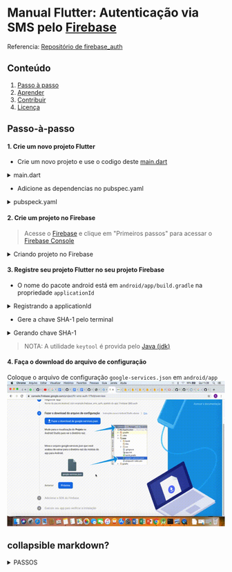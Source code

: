 # Manual Flutter: Autenticação via SMS pelo [Firebase](https://firebase.google.com/)

Referencia: [Repositório de firebase_auth](https://github.com/FirebaseExtended/flutterfire/tree/master/packages/firebase_auth/firebase_auth)

## **Conteúdo**

1. [Passo à passo](#passo-à-passo)
2. [Aprender](#aprender)
3. [Contribuir](#contribuir)
4. [Licença](#licença)

## Passo-à-passo

#### 1. Crie um novo projeto Flutter
- Crie um novo projeto e use o codigo deste [main.dart](lib/main.dart)

<details><summary>main.dart</summary>
<p>

![main.dart](https://github.com/RicardoRaymundo/firebase_sms_auth/blob/master/images%26gifs/main_dart.gif)


</p>
</details>

- Adicione as dependencias no pubspec.yaml

<details><summary>pubspeck.yaml</summary>
<p>

![pubspec](https://github.com/RicardoRaymundo/firebase_sms_auth/blob/master/images%26gifs/pubspec.png)


</p>
</details>

#### 2. Crie um projeto no Firebase
>Acesse o [Firebase](https://firebase.google.com/) e clique em "Primeiros passos" para acessar o [Firebase Console](https://console.firebase.google.com/)

<details><summary>Criando projeto no Firebase</summary>
<p>

![create firebase project](https://github.com/RicardoRaymundo/firebase_sms_auth/blob/master/images%26gifs/create_firebase_project.gif)


</p>
</details>

#### 3. Registre seu projeto Flutter no seu projeto Firebase
- O nome do pacote android está em `android/app/build.gradle` na propriedade `applicationId`

<details><summary>Registrando a applicationId</summary>
<p>

![applicationId](https://github.com/RicardoRaymundo/firebase_sms_auth/blob/master/images%26gifs/applicationId.gif)


</p>
</details>

- Gere a chave SHA-1 pelo terminal

<details><summary>Gerando chave SHA-1</summary>
<p>

![SHA-1](https://github.com/RicardoRaymundo/firebase_sms_auth/blob/master/images%26gifs/sha1.gif)


</p>
</details>

> NOTA: A utilidade `keytool` é provida pelo [Java (jdk)](https://www.oracle.com/technetwork/java/javase/downloads/index.html)

#### 4. Faça o download do arquivo de configuração
Coloque o arquivo de configuração `google-services.json` em `android/app`
![google-services.json](https://github.com/RicardoRaymundo/firebase_sms_auth/blob/master/images%26gifs/google_json_file.gif)

## collapsible markdown?

<details><summary>PASSOS</summary>
<p>

#### yes, even hidden code blocks!

<details><summary>PASSO 1</summary>
<p>

#### yes, even hidden code blocks!
![SHA-1](https://github.com/RicardoRaymundo/firebase_sms_auth/blob/master/images%26gifs/sha1.gif)


</p>
</details>

<details><summary>PASSO 2</summary>
<p>

#### yes, even hidden code blocks!
![SHA-1](https://github.com/RicardoRaymundo/firebase_sms_auth/blob/master/images%26gifs/sha1.gif)


</p>
</details>

<details><summary>PASSO 3</summary>
<p>

#### yes, even hidden code blocks!
![SHA-1](https://github.com/RicardoRaymundo/firebase_sms_auth/blob/master/images%26gifs/sha1.gif)


</p>
</details>

</p>
</details>


